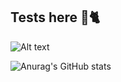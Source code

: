 ## Tests here 🤘🐈


![Alt text](https://go-vercel-waka-svg.vercel.app/api?type=waka)


![Anurag's GitHub stats](https://github-readme-stats.vercel.app/api?username=eduardbiellier&show_icons=true&theme=tokyonight)




<!--
![Top Langs](https://github-readme-stats.vercel.app/api/top-langs/?username=eduardbiellier&layout=compact)
**eduardbiellier/eduardbiellier** is a ✨ _special_ ✨ repository because its `README.md` (this file) appears on your GitHub profile.
Here are some ideas to get you started:
- 🔭 I’m currently working on ...
- 🌱 I’m currently learning ...
- 👯 I’m looking to collaborate on ...
- 🤔 I’m looking for help with ...
- 💬 Ask me about ...
- 📫 How to reach me: ...
- 😄 Pronouns: ...
- ⚡ Fun fact: ...
-->
